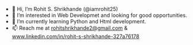 - 👋 Hi, I’m Rohit S. Shrikhande (@iamrohit25)
- 👀 I’m interested in Web Developmet and looking for good opportunities.
- 🌱 I’m currently learning Python and Html development.
- 📫 Reach me at rohitshrikhande2@gmail.com & www.linkedin.com/in/rohit-s-shrikhande-327a76178


<!---
iamrohit25/iamrohit25 is a ✨ special ✨ repository because its `README.md` (this file) appears on your GitHub profile.
You can click the Preview link to take a look at your changes.
--->
